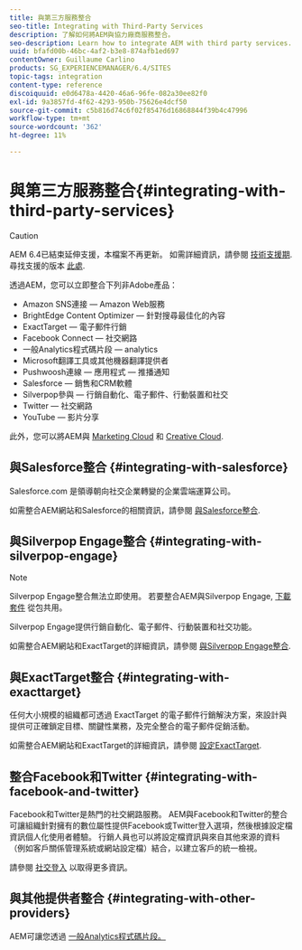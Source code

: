 ```yaml
---
title: 與第三方服務整合
seo-title: Integrating with Third-Party Services
description: 了解如何將AEM與協力廠商服務整合。
seo-description: Learn how to integrate AEM with third party services.
uuid: bfafd00b-46bc-4af2-b3e8-874afb1ed697
contentOwner: Guillaume Carlino
products: SG_EXPERIENCEMANAGER/6.4/SITES
topic-tags: integration
content-type: reference
discoiquuid: e0d6478a-4420-46a6-96fe-082a30ee82f0
exl-id: 9a3857fd-4f62-4293-950b-75626e4dcf50
source-git-commit: c5b816d74c6f02f85476d16868844f39b4c47996
workflow-type: tm+mt
source-wordcount: '362'
ht-degree: 11%

---
```


# 與第三方服務整合{#integrating-with-third-party-services}

>[!CAUTION]
>
>AEM 6.4已結束延伸支援，本檔案不再更新。 如需詳細資訊，請參閱 [技術支援期](https://helpx.adobe.com//tw/support/programs/eol-matrix.html). 尋找支援的版本 [此處](https://experienceleague.adobe.com/docs/).

透過AEM，您可以立即整合下列非Adobe產品：

* Amazon SNS連接 — Amazon Web服務
* BrightEdge Content Optimizer — 針對搜尋最佳化的內容
* ExactTarget — 電子郵件行銷
* Facebook Connect — 社交網路
* 一般Analytics程式碼片段 — analytics
* Microsoft翻譯工具或其他機器翻譯提供者
* Pushwoosh連線 — 應用程式 — 推播通知
* Salesforce — 銷售和CRM軟體
* Silverpop參與 — 行銷自動化、電子郵件、行動裝置和社交
* Twitter — 社交網路
* YouTube — 影片分享

此外，您可以將AEM與 [Marketing Cloud](/help/sites-administering/marketing-cloud.md) 和 [Creative Cloud](/help/assets/aem-cc-integration-best-practices.md).

## 與Salesforce整合 {#integrating-with-salesforce}

Salesforce.com 是領導朝向社交企業轉變的企業雲端運算公司。

如需整合AEM網站和Salesforce的相關資訊，請參閱 [與Salesforce整合](/help/sites-administering/salesforce.md).

## 與Silverpop Engage整合 {#integrating-with-silverpop-engage}

>[!NOTE]
>
>Silverpop Engage整合無法立即使用。 若要整合AEM與Silverpop Engage, [下載套件](https://www.adobeaemcloud.com/content/marketplace/marketplaceProxy.html?packagePath=/content/companies/public/adobe/packages/aem620/product/cq-mcm-integrations-silverpop-content) 從包共用。

Silverpop Engage提供行銷自動化、電子郵件、行動裝置和社交功能。

如需整合AEM網站和ExactTarget的詳細資訊，請參閱 [與Silverpop Engage整合](/help/sites-administering/silverpop.md).

## 與ExactTarget整合 {#integrating-with-exacttarget}

任何大小規模的組織都可透過 ExactTarget 的電子郵件行銷解決方案，來設計與提供可正確鎖定目標、關鍵性業務，及完全整合的電子郵件促銷活動。

如需整合AEM網站和ExactTarget的詳細資訊，請參閱 [設定ExactTarget](/help/sites-administering/exacttarget.md).

## 整合Facebook和Twitter {#integrating-with-facebook-and-twitter}

Facebook和Twitter是熱門的社交網路服務。 AEM與Facebook和Twitter的整合可讓組織針對擁有的數位屬性提供Facebook或Twitter登入選項，然後根據設定檔資訊個人化使用者體驗。 行銷人員也可以將設定檔資訊與來自其他來源的資料（例如客戶關係管理系統或網站設定檔）結合，以建立客戶的統一檢視。

請參閱 [社交登入](/help/communities/social-login.md) 以取得更多資訊。

## 與其他提供者整合 {#integrating-with-other-providers}

AEM可讓您透過 [一般Analytics程式碼片段。](/help/sites-administering/external-providers.md)
